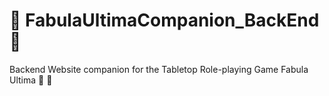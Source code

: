 # 🧰 FabulaUltimaCompanion_BackEnd 🧰
Backend Website companion for the Tabletop Role-playing Game Fabula Ultima  🎲 📝
